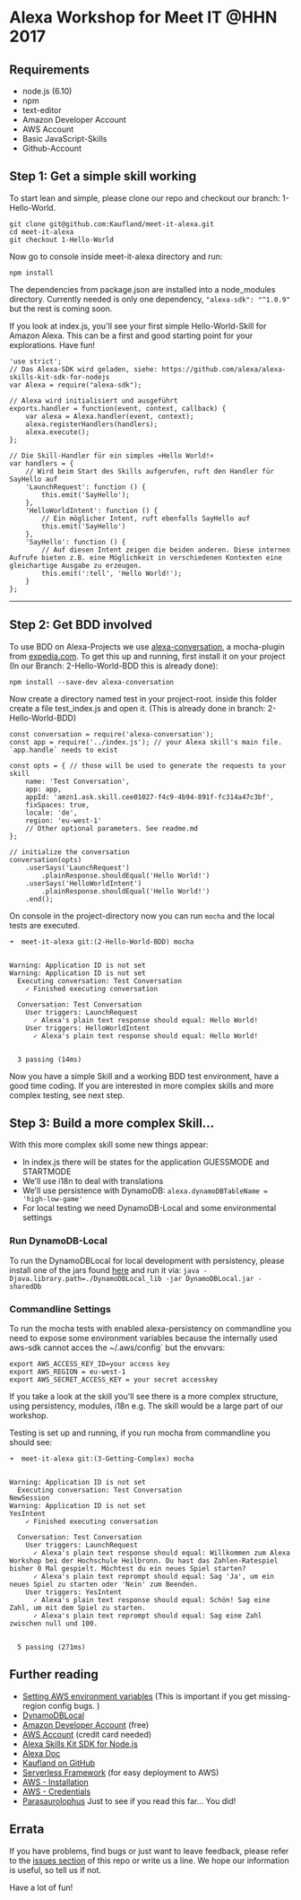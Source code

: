 # Alexa Workshop for Meet IT @HHN 2017

## Requirements

- node.js (6.10)
- npm
- text-editor
- Amazon Developer Account
- AWS Account
- Basic JavaScript-Skills
- Github-Account


## Step 1: Get a simple skill working

To start lean and simple, please clone our repo and checkout our branch: 1-Hello-World. 

````
git clone git@github.com:Kaufland/meet-it-alexa.git
cd meet-it-alexa
git checkout 1-Hello-World

````

Now go to console inside meet-it-alexa directory and run:

```
npm install
```

The dependencies from package.json are installed into a node_modules directory. Currently needed is only one dependency, `"alexa-sdk": "^1.0.9"` but the rest is coming soon.

If you look at index.js, you'll see your first simple Hello-World-Skill for Amazon Alexa. This can be a first and good starting point for your explorations. Have fun!

````
'use strict';
// Das Alexa-SDK wird geladen, siehe: https://github.com/alexa/alexa-skills-kit-sdk-for-nodejs
var Alexa = require("alexa-sdk");

// Alexa wird initialisiert und ausgeführt
exports.handler = function(event, context, callback) {
    var alexa = Alexa.handler(event, context);
    alexa.registerHandlers(handlers);
    alexa.execute();
};

// Die Skill-Handler für ein simples »Hello World!«
var handlers = {
    // Wird beim Start des Skills aufgerufen, ruft den Handler für SayHello auf
    'LaunchRequest': function () {
        this.emit('SayHello');
    },
    'HelloWorldIntent': function () {
        // Ein möglicher Intent, ruft ebenfalls SayHello auf
        this.emit('SayHello')
    },
    'SayHello': function () {
        // Auf diesen Intent zeigen die beiden anderen. Diese internen Aufrufe bieten z.B. eine Möglichkeit in verschiedenen Kontexten eine gleichartige Ausgabe zu erzeugen.
        this.emit(':tell', 'Hello World!');
    }
};

````

---

## Step 2: Get BDD involved

To use BDD on Alexa-Projects we use [alexa-conversation](https://www.npmjs.com/package/alexa-conversation), a mocha-plugin from [expedia.com](https://techblog.expedia.com/2017/02/13/conversational-integration-tests-for-your-alexa-skills-nodejs/). To get this up and running, first install it on your project (In our Branch: 2-Hello-World-BDD this is already done):

````
npm install --save-dev alexa-conversation
````

Now create a directory named test in your project-root. inside this folder create a file test_index.js and open it. (This is already done in branch: 2-Hello-World-BDD)

````
const conversation = require('alexa-conversation');
const app = require('../index.js'); // your Alexa skill's main file. `app.handle` needs to exist

const opts = { // those will be used to generate the requests to your skill
    name: 'Test Conversation',
    app: app,
    appId: 'amzn1.ask.skill.cee01027-f4c9-4b94-891f-fc314a47c3bf',
    fixSpaces: true,
    locale: 'de',
    region: 'eu-west-1'
    // Other optional parameters. See readme.md
};

// initialize the conversation
conversation(opts)
    .userSays('LaunchRequest')
        .plainResponse.shouldEqual('Hello World!')
    .userSays('HelloWorldIntent')
        .plainResponse.shouldEqual('Hello World!')
    .end();
````

On console in the project-directory now you can run `mocha` and the local tests are executed.

````
➜  meet-it-alexa git:(2-Hello-World-BDD) mocha


Warning: Application ID is not set
Warning: Application ID is not set
  Executing conversation: Test Conversation
    ✓ Finished executing conversation

  Conversation: Test Conversation
    User triggers: LaunchRequest 
      ✓ Alexa's plain text response should equal: Hello World!
    User triggers: HelloWorldIntent 
      ✓ Alexa's plain text response should equal: Hello World!


  3 passing (14ms)

````

Now you have a simple Skill and a working BDD test environment, have a good time coding. If you are interested in more complex skills and more complex testing, see next step.


## Step 3: Build a more complex Skill...

With this more complex skill some new things appear: 
- In index.js there will be states for the application GUESSMODE and STARTMODE
- We'll use i18n to deal with translations
- We'll use persistence with DynamoDB: `alexa.dynamoDBTableName = 'high-low-game'`
- For local testing we need DynamoDB-Local and some environmental settings

### Run DynamoDB-Local

To run the DynamoDBLocal for local development with persistency, please install one of the jars found [here](http://docs.aws.amazon.com/amazondynamodb/latest/developerguide/DynamoDBLocal.html) and run it via: `java -Djava.library.path=./DynamoDBLocal_lib -jar DynamoDBLocal.jar -sharedDb`


### Commandline Settings

To run the mocha tests with enabled alexa-persistency on commandline you need to expose some environment variables because the internally used aws-sdk cannot acces the ~/.aws/config` but the envvars:

```
export AWS_ACCESS_KEY_ID=your access key
export AWS_REGION = eu-west-1
export AWS_SECRET_ACCESS_KEY = your secret accesskey
```

If you take a look at the skill you'll see there is a more complex structure, using persistency, modules, i18n e.g. The skill would be a large part of our workshop.

Testing is set up and running, if you run mocha from commandline you should see:

````
➜  meet-it-alexa git:(3-Getting-Complex) mocha                          


Warning: Application ID is not set
  Executing conversation: Test Conversation
NewSession
Warning: Application ID is not set
YesIntent
    ✓ Finished executing conversation

  Conversation: Test Conversation
    User triggers: LaunchRequest 
      ✓ Alexa's plain text response should equal: Willkommen zum Alexa Workshop bei der Hochschule Heilbronn. Du hast das Zahlen-Ratespiel bisher 0 Mal gespielt. Möchtest du ein neues Spiel starten?
      ✓ Alexa's plain text reprompt should equal: Sag 'Ja', um ein neues Spiel zu starten oder 'Nein' zum Beenden.
    User triggers: YesIntent 
      ✓ Alexa's plain text response should equal: Schön! Sag eine Zahl, um mit dem Spiel zu starten.
      ✓ Alexa's plain text reprompt should equal: Sag eine Zahl zwischen null und 100.


  5 passing (271ms)
````



## Further reading

- [Setting AWS environment variables](http://docs.aws.amazon.com/cli/latest/topic/config-vars.html#general-options) (This is important if you get missing-region config bugs. )
- [DynamoDBLocal](http://docs.aws.amazon.com/amazondynamodb/latest/developerguide/DynamoDBLocal.html)
- [Amazon Developer Account](https://developer.amazon.com) (free)
- [AWS Account](https://aws.amazon.com) (credit card needed)
- [Alexa Skills Kit SDK for Node.js](https://github.com/alexa/alexa-skills-kit-sdk-for-nodejs)
- [Alexa Doc](https://developer.amazon.com/public/solutions/alexa/alexa-skills-kit/overviews/steps-to-build-a-custom-skill)
- [Kaufland on GitHub](https://github.com/kaufland)
- [Serverless Framework](https://serverless.com) (for easy deployment to AWS)
- [AWS - Installation](https://serverless.com/framework/docs/providers/aws/guide/installation)
- [AWS - Credentials](https://serverless.com/framework/docs/providers/aws/guide/credentials#creating-aws-access-keys)
- [Parasaurolophus](https://de.wikipedia.org/wiki/Parasaurolophus) Just to see if you read this far... You did!


## Errata

If you have problems, find bugs or just want to leave feedback, please refer to the [issues section](https://github.com/Kaufland/meet-it-alexa/issues) of this repo or write us a line. We hope our information is useful, so tell us if not.

Have a lot of fun!


